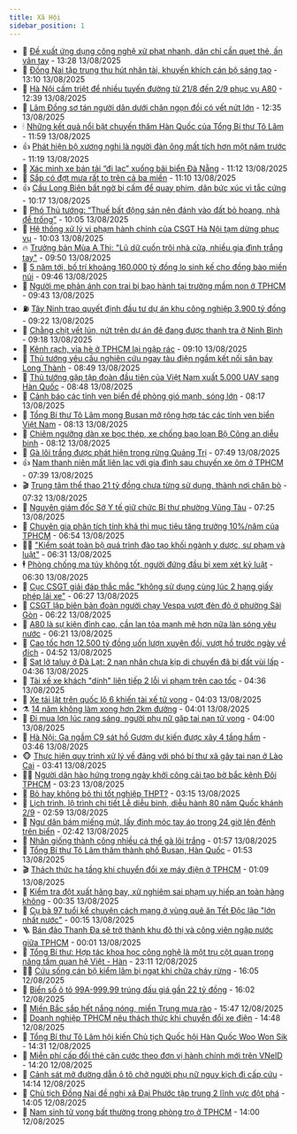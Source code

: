```yaml
---
title: Xã Hội
sidebar_position: 1
---
```


<!-- dantri-xa-hoi:START -->
- 🫣 [Đề xuất ứng dụng công nghệ xử phạt nhanh, dân chỉ cần quẹt thẻ, ấn vân tay](https://dantri.com.vn/xa-hoi/de-xuat-ung-dung-cong-nghe-xu-phat-nhanh-dan-chi-can-quet-the-an-van-tay-20250813202339720.htm) - 13:28 13/08/2025
- 💼 [Đồng Nai tập trung thu hút nhân tài, khuyến khích cán bộ sáng tạo](https://dantri.com.vn/xa-hoi/dong-nai-tap-trung-thu-hut-nhan-tai-khuyen-khich-can-bo-sang-tao-20250813194938383.htm) - 13:10 13/08/2025
- 🎊 [Hà Nội cấm triệt để nhiều tuyến đường từ 21/8 đến 2/9 phục vụ A80](https://dantri.com.vn/xa-hoi/ha-noi-cam-triet-de-nhieu-tuyen-duong-tu-218-den-29-phuc-vu-a80-20250813192102764.htm) - 12:39 13/08/2025
- 🙉 [Lâm Đồng sơ tán người dân dưới chân ngọn đồi có vết nứt lớn](https://dantri.com.vn/xa-hoi/lam-dong-so-tan-nguoi-dan-duoi-chan-ngon-doi-co-vet-nut-lon-20250813192544451.htm) - 12:35 13/08/2025
- 🕯 [Những kết quả nổi bật chuyến thăm Hàn Quốc của Tổng Bí thư Tô Lâm](https://dantri.com.vn/xa-hoi/nhung-ket-qua-noi-bat-chuyen-tham-han-quoc-cua-tong-bi-thu-to-lam-20250813184534909.htm) - 11:59 13/08/2025
- 👍 [Phát hiện bộ xương nghi là người đàn ông mất tích hơn một năm trước](https://dantri.com.vn/xa-hoi/phat-hien-bo-xuong-nghi-la-nguoi-dan-ong-mat-tich-hon-mot-nam-truoc-20250813180253024.htm) - 11:19 13/08/2025
- 🤖 [Xác minh xe bán tải “đi lạc” xuống bãi biển Đà Nẵng](https://dantri.com.vn/xa-hoi/xac-minh-xe-ban-tai-di-lac-xuong-bai-bien-da-nang-20250813180050568.htm) - 11:12 13/08/2025
- 🙉 [Sắp có đợt mưa rất to trên cả ba miền](https://dantri.com.vn/xa-hoi/sap-co-dot-mua-rat-to-tren-ca-ba-mien-20250813180231265.htm) - 11:10 13/08/2025
- 👍 [Cầu Long Biên bất ngờ bị cấm để quay phim, dân bức xúc vì tắc cứng](https://dantri.com.vn/xa-hoi/cau-long-bien-bat-ngo-bi-cam-de-quay-phim-dan-buc-xuc-vi-tac-cung-20250813170611714.htm) - 10:17 13/08/2025
- 🗽 [Phó Thủ tướng: “Thuế bất động sản nên đánh vào đất bỏ hoang, nhà để trống”](https://dantri.com.vn/xa-hoi/pho-thu-tuong-thue-bat-dong-san-nen-danh-vao-dat-bo-hoang-nha-de-trong-20250813165928226.htm) - 10:05 13/08/2025
- 🗽 [Hệ thống xử lý vi phạm hành chính của CSGT Hà Nội tạm dừng phục vụ](https://dantri.com.vn/xa-hoi/he-thong-xu-ly-vi-pham-hanh-chinh-cua-csgt-ha-noi-tam-dung-phuc-vu-20250813163433932.htm) - 10:03 13/08/2025
- 🔥 [Trưởng bản Mùa A Thi: &quot;Lũ dữ cuốn trôi nhà cửa, nhiều gia đình trắng tay&quot;](https://dantri.com.vn/xa-hoi/truong-ban-mua-a-thi-lu-du-cuon-troi-nha-cua-nhieu-gia-dinh-trang-tay-20250813161301702.htm) - 09:50 13/08/2025
- 🦒 [5 năm tới, bố trí khoảng 160.000 tỷ đồng lo sinh kế cho đồng bào miền núi](https://dantri.com.vn/xa-hoi/5-nam-toi-bo-tri-khoang-160000-ty-dong-lo-sinh-ke-cho-dong-bao-mien-nui-20250813164357179.htm) - 09:46 13/08/2025
- 🧐 [Người mẹ phản ánh con trai bị bạo hành tại trường mầm non ở TPHCM](https://dantri.com.vn/xa-hoi/nguoi-me-phan-anh-con-trai-bi-bao-hanh-tai-truong-mam-non-o-tphcm-20250813155202781.htm) - 09:43 13/08/2025
- ⛽️ [Tây Ninh trao quyết định đầu tư dự án khu công nghiệp 3.900 tỷ đồng](https://dantri.com.vn/xa-hoi/tay-ninh-trao-quyet-dinh-dau-tu-du-an-khu-cong-nghiep-3900-ty-dong-20250813144815096.htm) - 09:22 13/08/2025
- 🚀 [Chằng chịt vết lún, nứt trên dự án đê đang được thanh tra ở Ninh Bình](https://dantri.com.vn/xa-hoi/chang-chit-vet-lun-nut-tren-du-an-de-dang-duoc-thanh-tra-o-ninh-binh-20250813154849630.htm) - 09:18 13/08/2025
- 🦒 [Kênh rạch, vỉa hè ở TPHCM lại ngập rác](https://dantri.com.vn/xa-hoi/kenh-rach-via-he-o-tphcm-lai-ngap-rac-20250813100602276.htm) - 09:10 13/08/2025
- 🦅 [Thủ tướng yêu cầu nghiên cứu ngay tàu điện ngầm kết nối sân bay Long Thành](https://dantri.com.vn/xa-hoi/thu-tuong-yeu-cau-nghien-cuu-ngay-tau-dien-ngam-ket-noi-san-bay-long-thanh-20250813152528011.htm) - 08:49 13/08/2025
- 🚀 [Thủ tướng gặp tập đoàn đầu tiên của Việt Nam xuất 5.000 UAV sang Hàn Quốc](https://dantri.com.vn/xa-hoi/thu-tuong-gap-tap-doan-dau-tien-cua-viet-nam-xuat-5000-uav-sang-han-quoc-20250813154159427.htm) - 08:48 13/08/2025
- 🦅 [Cảnh báo các tỉnh ven biển đề phòng gió mạnh, sóng lớn](https://dantri.com.vn/xa-hoi/canh-bao-cac-tinh-ven-bien-de-phong-gio-manh-song-lon-20250813143945071.htm) - 08:17 13/08/2025
- 🤠 [Tổng Bí thư Tô Lâm mong Busan mở rộng hợp tác các tỉnh ven biển Việt Nam](https://dantri.com.vn/xa-hoi/tong-bi-thu-to-lam-mong-busan-mo-rong-hop-tac-cac-tinh-ven-bien-viet-nam-20250813151257914.htm) - 08:13 13/08/2025
- 💄 [Chiêm ngưỡng dàn xe bọc thép, xe chống bạo loạn Bộ Công an diễu binh](https://dantri.com.vn/xa-hoi/chiem-nguong-dan-xe-boc-thep-xe-chong-bao-loan-bo-cong-an-dieu-binh-20250813144921334.htm) - 08:12 13/08/2025
- 🥷 [Gà lôi trắng được phát hiện trong rừng Quảng Trị](https://dantri.com.vn/xa-hoi/ga-loi-trang-duoc-phat-hien-trong-rung-quang-tri-20250813113157078.htm) - 07:49 13/08/2025
- 👍 [Nam thanh niên mất liên lạc với gia đình sau chuyến xe ôm ở TPHCM](https://dantri.com.vn/xa-hoi/nam-thanh-nien-mat-lien-lac-voi-gia-dinh-sau-chuyen-xe-om-o-tphcm-20250813143201078.htm) - 07:39 13/08/2025
- 🎬 [Trung tâm thể thao 21 tỷ đồng chưa từng sử dụng, thành nơi chăn bò](https://dantri.com.vn/xa-hoi/trung-tam-the-thao-21-ty-dong-chua-tung-su-dung-thanh-noi-chan-bo-20250813122142104.htm) - 07:32 13/08/2025
- 🦒 [Nguyên giám đốc Sở Y tế giữ chức Bí thư phường Vũng Tàu](https://dantri.com.vn/xa-hoi/nguyen-giam-doc-so-y-te-giu-chuc-bi-thu-phuong-vung-tau-20250813135023394.htm) - 07:25 13/08/2025
- 🌊 [Chuyên gia phân tích tính khả thi mục tiêu tăng trưởng 10%/năm của TPHCM](https://dantri.com.vn/xa-hoi/chuyen-gia-phan-tich-tinh-kha-thi-muc-tieu-tang-truong-10nam-cua-tphcm-20250813112212018.htm) - 06:54 13/08/2025
- 🧑‍💻 [&quot;Kiểm soát toàn bộ quá trình đào tạo khối ngành y dược, sư phạm và luật&quot;](https://dantri.com.vn/xa-hoi/kiem-soat-toan-bo-qua-trinh-dao-tao-khoi-nganh-y-duoc-su-pham-va-luat-20250813125720726.htm) - 06:31 13/08/2025
- 🕴 [Phòng chống ma túy không tốt, người đứng đầu bị xem xét kỷ luật](https://dantri.com.vn/xa-hoi/phong-chong-ma-tuy-khong-tot-nguoi-dung-dau-bi-xem-xet-ky-luat-20250813132006263.htm) - 06:30 13/08/2025
- 🤔 [Cục CSGT giải đáp thắc mắc &quot;không sử dụng cùng lúc 2 hạng giấy phép lái xe&quot;](https://dantri.com.vn/xa-hoi/cuc-csgt-giai-dap-thac-mac-khong-su-dung-cung-luc-2-hang-giay-phep-lai-xe-20250813125544408.htm) - 06:27 13/08/2025
- 💄 [CSGT lập biên bản đoàn người chạy Vespa vượt đèn đỏ ở phường Sài Gòn](https://dantri.com.vn/xa-hoi/csgt-lap-bien-ban-doan-nguoi-chay-vespa-vuot-den-do-o-phuong-sai-gon-20250813124023980.htm) - 06:22 13/08/2025
- 🧠 [A80 là sự kiện đỉnh cao, cần lan tỏa mạnh mẽ hơn nữa làn sóng yêu nước](https://dantri.com.vn/xa-hoi/a80-la-su-kien-dinh-cao-can-lan-toa-manh-me-hon-nua-lan-song-yeu-nuoc-20250813131147376.htm) - 06:21 13/08/2025
- 🦣 [Cao tốc hơn 12.500 tỷ đồng uốn lượn xuyên đồi, vượt hồ trước ngày về đích](https://dantri.com.vn/xa-hoi/cao-toc-hon-12500-ty-dong-uon-luon-xuyen-doi-vuot-ho-truoc-ngay-ve-dich-20250813110749645.htm) - 04:52 13/08/2025
- 💫 [Sạt lở taluy ở Đà Lạt: 2 nạn nhân chưa kịp di chuyển đã bị đất vùi lấp](https://dantri.com.vn/xa-hoi/sat-lo-taluy-o-da-lat-2-nan-nhan-chua-kip-di-chuyen-da-bi-dat-vui-lap-20250813112044002.htm) - 04:36 13/08/2025
- 🚀 [Tài xế xe khách &quot;dính&quot; liên tiếp 2 lỗi vi phạm trên cao tốc](https://dantri.com.vn/xa-hoi/tai-xe-xe-khach-dinh-lien-tiep-2-loi-vi-pham-tren-cao-toc-20250813112903053.htm) - 04:36 13/08/2025
- 🤔 [Xe tải lật trên quốc lộ 6 khiến tài xế tử vong](https://dantri.com.vn/xa-hoi/xe-tai-lat-tren-quoc-lo-6-khien-tai-xe-tu-vong-20250813101934924.htm) - 04:03 13/08/2025
- ⚗️ [14 năm không làm xong hơn 2km đường](https://dantri.com.vn/xa-hoi/14-nam-khong-lam-xong-hon-2km-duong-20250813103640072.htm) - 04:01 13/08/2025
- 🫶 [Đi mua lợn lúc rạng sáng, người phụ nữ gặp tai nạn tử vong](https://dantri.com.vn/xa-hoi/di-mua-lon-luc-rang-sang-nguoi-phu-nu-gap-tai-nan-tu-vong-20250813104016737.htm) - 04:00 13/08/2025
- 🌮 [Hà Nội: Ga ngầm C9 sát hồ Gươm dự kiến được xây 4 tầng hầm](https://dantri.com.vn/xa-hoi/ha-noi-ga-ngam-c9-sat-ho-guom-du-kien-duoc-xay-4-tang-ham-20250811232039540.htm) - 03:46 13/08/2025
- 🐵 [Thực hiện quy trình xử lý về đảng với phó bí thư xã gây tai nạn ở Lào Cai](https://dantri.com.vn/xa-hoi/thuc-hien-quy-trinh-xu-ly-ve-dang-voi-pho-bi-thu-xa-gay-tai-nan-o-lao-cai-20250813101946625.htm) - 03:41 13/08/2025
- 🧑‍🏫 [Người dân hào hứng trong ngày khởi công cải tạo bờ bắc kênh Đôi TPHCM](https://dantri.com.vn/xa-hoi/nguoi-dan-hao-hung-trong-ngay-khoi-cong-cai-tao-bo-bac-kenh-doi-tphcm-20250813095917109.htm) - 03:23 13/08/2025
- 💫 [Bỏ hay không bỏ thi tốt nghiệp THPT?](https://dantri.com.vn/xa-hoi/bo-hay-khong-bo-thi-tot-nghiep-thpt-20250813101010603.htm) - 03:15 13/08/2025
- 🦩 [Lịch trình, lộ trình chi tiết Lễ diễu binh, diễu hành 80 năm Quốc khánh 2/9](https://dantri.com.vn/xa-hoi/lich-trinh-lo-trinh-chi-tiet-le-dieu-binh-dieu-hanh-80-nam-quoc-khanh-29-20250813095833829.htm) - 02:59 13/08/2025
- 🦄 [Ngư dân bám miếng mút, lấy đinh móc tay áo trong 24 giờ lên đênh trên biển](https://dantri.com.vn/xa-hoi/ngu-dan-bam-mieng-mut-lay-dinh-moc-tay-ao-trong-24-gio-len-denh-tren-bien-20250813092007149.htm) - 02:42 13/08/2025
- 💂 [Nhân giống thành công nhiều cá thể gà lôi trắng](https://dantri.com.vn/xa-hoi/nhan-giong-thanh-cong-nhieu-ca-the-ga-loi-trang-20250813082457156.htm) - 01:57 13/08/2025
- 💄 [Tổng Bí thư Tô Lâm thăm thành phố Busan, Hàn Quốc](https://dantri.com.vn/xa-hoi/tong-bi-thu-to-lam-tham-thanh-pho-busan-han-quoc-20250813085316421.htm) - 01:53 13/08/2025
- 🎬 [Thách thức hạ tầng khi chuyển đổi xe máy điện ở TPHCM](https://dantri.com.vn/xa-hoi/thach-thuc-ha-tang-khi-chuyen-doi-xe-may-dien-o-tphcm-20250728195809433.htm) - 01:09 13/08/2025
- 👀 [Kiểm tra đột xuất hãng bay, xử nghiêm sai phạm uy hiếp an toàn hàng không](https://dantri.com.vn/xa-hoi/kiem-tra-dot-xuat-hang-bay-xu-nghiem-sai-pham-uy-hiep-an-toan-hang-khong-20250813071955889.htm) - 00:35 13/08/2025
- 💃 [Cụ bà 97 tuổi kể chuyện cách mạng ở vùng quê ăn Tết Độc lập &quot;lớn nhất nước&quot;](https://dantri.com.vn/xa-hoi/cu-ba-97-tuoi-ke-chuyen-cach-mang-o-vung-que-an-tet-doc-lap-lon-nhat-nuoc-20250811083755654.htm) - 00:15 13/08/2025
- 🪜 [Bán đảo Thanh Đa sẽ trở thành khu đô thị và công viên ngập nước giữa TPHCM](https://dantri.com.vn/xa-hoi/ban-dao-thanh-da-se-tro-thanh-khu-do-thi-va-cong-vien-ngap-nuoc-giua-tphcm-20250812222812708.htm) - 00:01 13/08/2025
- 📝 [Tổng Bí thư: Hợp tác khoa học công nghệ là một trụ cột quan trọng nâng tầm quan hệ Việt - Hàn](https://dantri.com.vn/xa-hoi/tong-bi-thu-hop-tac-khoa-hoc-cong-nghe-la-mot-tru-cot-quan-trong-nang-tam-quan-he-viet-han-20250813061122903.htm) - 23:11 12/08/2025
- 🧑‍💻 [Cứu sống cán bộ kiểm lâm bị ngạt khi chữa cháy rừng](https://dantri.com.vn/xa-hoi/cuu-song-can-bo-kiem-lam-bi-ngat-khi-chua-chay-rung-20250812223901264.htm) - 16:05 12/08/2025
- 👺 [Biển số ô tô 99A-999.99 trúng đấu giá gần 22 tỷ đồng](https://dantri.com.vn/xa-hoi/bien-so-o-to-99a-99999-trung-dau-gia-gan-22-ty-dong-20250812225654564.htm) - 16:02 12/08/2025
- 🌮 [Miền Bắc sắp hết nắng nóng, miền Trung mưa rào](https://dantri.com.vn/xa-hoi/mien-bac-sap-het-nang-nong-mien-trung-mua-rao-20250812223150996.htm) - 15:47 12/08/2025
- 🤭 [Doanh nghiệp TPHCM nêu thách thức khi chuyển đổi xe điện](https://dantri.com.vn/xa-hoi/doanh-nghiep-tphcm-neu-thach-thuc-khi-chuyen-doi-xe-dien-20250812180645132.htm) - 14:48 12/08/2025
- 💪 [Tổng Bí thư Tô Lâm hội kiến Chủ tịch Quốc hội Hàn Quốc Woo Won Sik](https://dantri.com.vn/xa-hoi/tong-bi-thu-to-lam-hoi-kien-chu-tich-quoc-hoi-han-quoc-woo-won-sik-20250812213102572.htm) - 14:31 12/08/2025
- 🧰 [Miễn phí cấp đổi thẻ căn cước theo đơn vị hành chính mới trên VNeID](https://dantri.com.vn/xa-hoi/mien-phi-cap-doi-the-can-cuoc-theo-don-vi-hanh-chinh-moi-tren-vneid-20250812210100263.htm) - 14:20 12/08/2025
- 🤡 [Cảnh sát mở đường dẫn ô tô chở người phụ nữ nguy kịch đi cấp cứu](https://dantri.com.vn/xa-hoi/canh-sat-mo-duong-dan-o-to-cho-nguoi-phu-nu-nguy-kich-di-cap-cuu-20250812203515534.htm) - 14:14 12/08/2025
- 🦆 [Chủ tịch Đồng Nai đề nghị xã Đại Phước tập trung 2 lĩnh vực đột phá](https://dantri.com.vn/xa-hoi/chu-tich-dong-nai-de-nghi-xa-dai-phuoc-tap-trung-2-linh-vuc-dot-pha-20250812204221904.htm) - 14:05 12/08/2025
- 🦍 [Nam sinh tử vong bất thường trong phòng trọ ở TPHCM](https://dantri.com.vn/xa-hoi/nam-sinh-tu-vong-bat-thuong-trong-phong-tro-o-tphcm-20250812205050302.htm) - 14:00 12/08/2025<!-- dantri-xa-hoi:END -->
